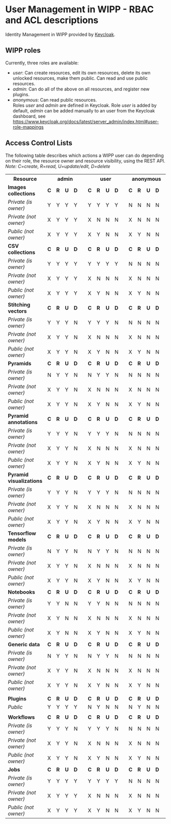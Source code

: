 # User Management in WIPP - RBAC and ACL descriptions

Identity Management in WIPP provided by [Keycloak](https://www.keycloak.org/).

## WIPP roles
Currently, three roles are available:
- *user*: Can create resources, edit its own resources, delete its own unlocked resources, make them public. Can read and use public resources. 
- *admin*: Can do all of the above on all resources, and register new plugins.
- *anonymous*: Can read public resources.  
Roles *user* and *admin* are defined in Keycloak. Role *user* is added by default, *admin* can be added manually to an user from the Keycloak dashboard, see https://www.keycloak.org/docs/latest/server_admin/index.html#user-role-mappings

## Access Control Lists
The following table describes which actions a WIPP user can do depending on their role, the resource owner and resource visibility, using the REST API.  
<i>Note: C=create, R=read, U=update/edit, D=delete</i>

<table>
  <th>
    Resource
  </th>
  <th colspan="5">
    admin
  </th>
  <th colspan="5">
    user
  </th>
  <th colspan="5">
    anonymous
  </th>
  <tr>
    <td><b>Images collections</b></td>
    <td><b>C</b></td>
    <td><b>R</b></td>
    <td><b>U</b></td>
    <td><b>D</b></td>
    <td><b></b></td>
    <td><b>C</b></td>
    <td><b>R</b></td>
    <td><b>U</b></td>
    <td><b>D</b></td>
    <td><b></b></td>
    <td><b>C</b></td>
    <td><b>R</b></td>
    <td><b>U</b></td>
    <td><b>D</b></td>
    <td><b></b></td>
  </tr>
  <tr>
    <td><i>Private (is owner)</i></td>
    <td>Y</td>
    <td>Y</td>
    <td>Y</td>
    <td>Y</td>
    <td></td>
    <td>Y</td>
    <td>Y</td>
    <td>Y</td>
    <td>Y</td>
    <td></td>
    <td>N</td>
    <td>N</td>
    <td>N</td>
    <td>N</td>
    <td></td>
  </tr>
  <tr>
    <td><i>Private (not owner)</i></td>
    <td>X</td>
    <td>Y</td>
    <td>Y</td>
    <td>Y</td>
    <td></td>
    <td>X</td>
    <td>N</td>
    <td>N</td>
    <td>N</td>
    <td></td>
    <td>X</td>
    <td>N</td>
    <td>N</td>
    <td>N</td>
    <td></td>
  </tr>
  <tr>
    <td><i>Public (not owner)</i></td>
    <td>X</td>
    <td>Y</td>
    <td>Y</td>
    <td>Y</td>
    <td></td>
    <td>X</td>
    <td>Y</td>
    <td>N</td>
    <td>N</td>
    <td></td>
    <td>X</td>
    <td>Y</td>
    <td>N</td>
    <td>N</td>
    <td></td>
  </tr>
  <tr>
    <td><b>CSV collections</b></td>
    <td><b>C</b></td>
    <td><b>R</b></td>
    <td><b>U</b></td>
    <td><b>D</b></td>
    <td><b></b></td>
    <td><b>C</b></td>
    <td><b>R</b></td>
    <td><b>U</b></td>
    <td><b>D</b></td>
    <td><b></b></td>
    <td><b>C</b></td>
    <td><b>R</b></td>
    <td><b>U</b></td>
    <td><b>D</b></td>
    <td><b></b></td>
  </tr>
  <tr>
    <td><i>Private (is owner)</i></td>
    <td>Y</td>
    <td>Y</td>
    <td>Y</td>
    <td>Y</td>
    <td></td>
    <td>Y</td>
    <td>Y</td>
    <td>Y</td>
    <td>Y</td>
    <td></td>
    <td>N</td>
    <td>N</td>
    <td>N</td>
    <td>N</td>
    <td></td>
  </tr>
  <tr>
    <td><i>Private (not owner)</i></td>
    <td>X</td>
    <td>Y</td>
    <td>Y</td>
    <td>Y</td>
    <td></td>
    <td>X</td>
    <td>N</td>
    <td>N</td>
    <td>N</td>
    <td></td>
    <td>X</td>
    <td>N</td>
    <td>N</td>
    <td>N</td>
    <td></td>
  </tr>
  <tr>
    <td><i>Public (not owner)</i></td>
    <td>X</td>
    <td>Y</td>
    <td>Y</td>
    <td>Y</td>
    <td></td>
    <td>X</td>
    <td>Y</td>
    <td>N</td>
    <td>N</td>
    <td></td>
    <td>X</td>
    <td>Y</td>
    <td>N</td>
    <td>N</td>
    <td></td>
  </tr>
  <tr>
    <td><b>Stitching vectors</b></td>
    <td><b>C</b></td>
    <td><b>R</b></td>
    <td><b>U</b></td>
    <td><b>D</b></td>
    <td><b></b></td>
    <td><b>C</b></td>
    <td><b>R</b></td>
    <td><b>U</b></td>
    <td><b>D</b></td>
    <td><b></b></td>
    <td><b>C</b></td>
    <td><b>R</b></td>
    <td><b>U</b></td>
    <td><b>D</b></td>
    <td><b></b></td>
  </tr>
  <tr>
    <td><i>Private (is owner)</i></td>
    <td>Y</td>
    <td>Y</td>
    <td>Y</td>
    <td>N</td>
    <td></td>
    <td>Y</td>
    <td>Y</td>
    <td>Y</td>
    <td>N</td>
    <td></td>
    <td>N</td>
    <td>N</td>
    <td>N</td>
    <td>N</td>
    <td></td>
  </tr>
  <tr>
    <td><i>Private (not owner)</i></td>
    <td>X</td>
    <td>Y</td>
    <td>Y</td>
    <td>N</td>
    <td></td>
    <td>X</td>
    <td>N</td>
    <td>N</td>
    <td>N</td>
    <td></td>
    <td>X</td>
    <td>N</td>
    <td>N</td>
    <td>N</td>
    <td></td>
  </tr>
  <tr>
    <td><i>Public (not owner)</i></td>
    <td>X</td>
    <td>Y</td>
    <td>Y</td>
    <td>N</td>
    <td></td>
    <td>X</td>
    <td>Y</td>
    <td>N</td>
    <td>N</td>
    <td></td>
    <td>X</td>
    <td>Y</td>
    <td>N</td>
    <td>N</td>
    <td></td>
  </tr>
  <tr>
    <td><b>Pyramids</b></td>
    <td><b>C</b></td>
    <td><b>R</b></td>
    <td><b>U</b></td>
    <td><b>D</b></td>
    <td><b></b></td>
    <td><b>C</b></td>
    <td><b>R</b></td>
    <td><b>U</b></td>
    <td><b>D</b></td>
    <td><b></b></td>
    <td><b>C</b></td>
    <td><b>R</b></td>
    <td><b>U</b></td>
    <td><b>D</b></td>
    <td><b></b></td>
  </tr>
  <tr>
    <td><i>Private (is owner)</i></td>
    <td>N</td>
    <td>Y</td>
    <td>Y</td>
    <td>N</td>
    <td></td>
    <td>N</td>
    <td>Y</td>
    <td>Y</td>
    <td>N</td>
    <td></td>
    <td>N</td>
    <td>N</td>
    <td>N</td>
    <td>N</td>
    <td></td>
  </tr>
  <tr>
    <td><i>Private (not owner)</i></td>
    <td>X</td>
    <td>Y</td>
    <td>Y</td>
    <td>N</td>
    <td></td>
    <td>X</td>
    <td>N</td>
    <td>N</td>
    <td>N</td>
    <td></td>
    <td>X</td>
    <td>N</td>
    <td>N</td>
    <td>N</td>
    <td></td>
  </tr>
  <tr>
    <td><i>Public (not owner)</i></td>
    <td>X</td>
    <td>Y</td>
    <td>Y</td>
    <td>N</td>
    <td></td>
    <td>X</td>
    <td>Y</td>
    <td>N</td>
    <td>N</td>
    <td></td>
    <td>X</td>
    <td>Y</td>
    <td>N</td>
    <td>N</td>
    <td></td>
  </tr>
  <tr>
    <td><b>Pyramid annotations</b></td>
    <td><b>C</b></td>
    <td><b>R</b></td>
    <td><b>U</b></td>
    <td><b>D</b></td>
    <td><b></b></td>
    <td><b>C</b></td>
    <td><b>R</b></td>
    <td><b>U</b></td>
    <td><b>D</b></td>
    <td><b></b></td>
    <td><b>C</b></td>
    <td><b>R</b></td>
    <td><b>U</b></td>
    <td><b>D</b></td>
    <td><b></b></td>
  </tr>
  <tr>
    <td><i>Private (is owner)</i></td>
    <td>Y</td>
    <td>Y</td>
    <td>Y</td>
    <td>N</td>
    <td></td>
    <td>Y</td>
    <td>Y</td>
    <td>Y</td>
    <td>N</td>
    <td></td>
    <td>N</td>
    <td>N</td>
    <td>N</td>
    <td>N</td>
    <td></td>
  </tr>
  <tr>
    <td><i>Private (not owner)</i></td>
    <td>X</td>
    <td>Y</td>
    <td>Y</td>
    <td>N</td>
    <td></td>
    <td>X</td>
    <td>N</td>
    <td>N</td>
    <td>N</td>
    <td></td>
    <td>X</td>
    <td>N</td>
    <td>N</td>
    <td>N</td>
    <td></td>
  </tr>
  <tr>
    <td><i>Public (not owner)</i></td>
    <td>X</td>
    <td>Y</td>
    <td>Y</td>
    <td>N</td>
    <td></td>
    <td>X</td>
    <td>Y</td>
    <td>N</td>
    <td>N</td>
    <td></td>
    <td>X</td>
    <td>Y</td>
    <td>N</td>
    <td>N</td>
    <td></td>
  </tr>
  <tr>
    <td><b>Pyramid visualizations</b></td>
    <td><b>C</b></td>
    <td><b>R</b></td>
    <td><b>U</b></td>
    <td><b>D</b></td>
    <td><b></b></td>
    <td><b>C</b></td>
    <td><b>R</b></td>
    <td><b>U</b></td>
    <td><b>D</b></td>
    <td><b></b></td>
    <td><b>C</b></td>
    <td><b>R</b></td>
    <td><b>U</b></td>
    <td><b>D</b></td>
    <td><b></b></td>
  </tr>
  <tr>
    <td><i>Private (is owner)</i></td>
    <td>Y</td>
    <td>Y</td>
    <td>Y</td>
    <td>N</td>
    <td></td>
    <td>Y</td>
    <td>Y</td>
    <td>Y</td>
    <td>N</td>
    <td></td>
    <td>N</td>
    <td>N</td>
    <td>N</td>
    <td>N</td>
    <td></td>
  </tr>
  <tr>
    <td><i>Private (not owner)</i></td>
    <td>X</td>
    <td>Y</td>
    <td>Y</td>
    <td>N</td>
    <td></td>
    <td>X</td>
    <td>N</td>
    <td>N</td>
    <td>N</td>
    <td></td>
    <td>X</td>
    <td>N</td>
    <td>N</td>
    <td>N</td>
    <td></td>
  </tr>
  <tr>
    <td><i>Public (not owner)</i></td>
    <td>X</td>
    <td>Y</td>
    <td>Y</td>
    <td>N</td>
    <td></td>
    <td>X</td>
    <td>Y</td>
    <td>N</td>
    <td>N</td>
    <td></td>
    <td>X</td>
    <td>Y</td>
    <td>N</td>
    <td>N</td>
    <td></td>
  </tr>
  <tr>
    <td><b>Tensorflow models</b></td>
    <td><b>C</b></td>
    <td><b>R</b></td>
    <td><b>U</b></td>
    <td><b>D</b></td>
    <td><b></b></td>
    <td><b>C</b></td>
    <td><b>R</b></td>
    <td><b>U</b></td>
    <td><b>D</b></td>
    <td><b></b></td>
    <td><b>C</b></td>
    <td><b>R</b></td>
    <td><b>U</b></td>
    <td><b>D</b></td>
    <td><b></b></td>
  </tr>
  <tr>
    <td><i>Private (is owner)</i></td>
    <td>N</td>
    <td>Y</td>
    <td>Y</td>
    <td>N</td>
    <td></td>
    <td>N</td>
    <td>Y</td>
    <td>Y</td>
    <td>N</td>
    <td></td>
    <td>N</td>
    <td>N</td>
    <td>N</td>
    <td>N</td>
    <td></td>
  </tr>
  <tr>
    <td><i>Private (not owner)</i></td>
    <td>X</td>
    <td>Y</td>
    <td>Y</td>
    <td>N</td>
    <td></td>
    <td>X</td>
    <td>N</td>
    <td>N</td>
    <td>N</td>
    <td></td>
    <td>X</td>
    <td>N</td>
    <td>N</td>
    <td>N</td>
    <td></td>
  </tr>
  <tr>
    <td><i>Public (not owner)</i></td>
    <td>X</td>
    <td>Y</td>
    <td>Y</td>
    <td>N</td>
    <td></td>
    <td>X</td>
    <td>Y</td>
    <td>N</td>
    <td>N</td>
    <td></td>
    <td>X</td>
    <td>Y</td>
    <td>N</td>
    <td>N</td>
    <td></td>
  </tr>
  <tr>
    <td><b>Notebooks</b></td>
    <td><b>C</b></td>
    <td><b>R</b></td>
    <td><b>U</b></td>
    <td><b>D</b></td>
    <td><b></b></td>
    <td><b>C</b></td>
    <td><b>R</b></td>
    <td><b>U</b></td>
    <td><b>D</b></td>
    <td><b></b></td>
    <td><b>C</b></td>
    <td><b>R</b></td>
    <td><b>U</b></td>
    <td><b>D</b></td>
    <td><b></b></td>
  </tr>
  <tr>
    <td><i>Private (is owner)</i></td>
    <td>Y</td>
    <td>Y</td>
    <td>N</td>
    <td>N</td>
    <td></td>
    <td>Y</td>
    <td>Y</td>
    <td>N</td>
    <td>N</td>
    <td></td>
    <td>N</td>
    <td>N</td>
    <td>N</td>
    <td>N</td>
    <td></td>
  </tr>
  <tr>
    <td><i>Private (not owner)</i></td>
    <td>X</td>
    <td>Y</td>
    <td>N</td>
    <td>N</td>
    <td></td>
    <td>X</td>
    <td>N</td>
    <td>N</td>
    <td>N</td>
    <td></td>
    <td>X</td>
    <td>N</td>
    <td>N</td>
    <td>N</td>
    <td></td>
  </tr>
  <tr>
    <td><i>Public (not owner)</i></td>
    <td>X</td>
    <td>Y</td>
    <td>N</td>
    <td>N</td>
    <td></td>
    <td>X</td>
    <td>Y</td>
    <td>N</td>
    <td>N</td>
    <td></td>
    <td>X</td>
    <td>Y</td>
    <td>N</td>
    <td>N</td>
    <td></td>
  </tr>
  <tr>
    <td><b>Generic data</b></td>
    <td><b>C</b></td>
    <td><b>R</b></td>
    <td><b>U</b></td>
    <td><b>D</b></td>
    <td><b></b></td>
    <td><b>C</b></td>
    <td><b>R</b></td>
    <td><b>U</b></td>
    <td><b>D</b></td>
    <td><b></b></td>
    <td><b>C</b></td>
    <td><b>R</b></td>
    <td><b>U</b></td>
    <td><b>D</b></td>
    <td><b></b></td>
  </tr>
  <tr>
    <td><i>Private (is owner)</i></td>
    <td>N</td>
    <td>Y</td>
    <td>Y</td>
    <td>N</td>
    <td></td>
    <td>N</td>
    <td>Y</td>
    <td>Y</td>
    <td>N</td>
    <td></td>
    <td>N</td>
    <td>N</td>
    <td>N</td>
    <td>N</td>
    <td></td>
  </tr>
  <tr>
    <td><i>Private (not owner)</i></td>
    <td>X</td>
    <td>Y</td>
    <td>Y</td>
    <td>N</td>
    <td></td>
    <td>X</td>
    <td>N</td>
    <td>N</td>
    <td>N</td>
    <td></td>
    <td>X</td>
    <td>N</td>
    <td>N</td>
    <td>N</td>
    <td></td>
  </tr>
  <tr>
    <td><i>Public (not owner)</i></td>
    <td>X</td>
    <td>Y</td>
    <td>Y</td>
    <td>N</td>
    <td></td>
    <td>X</td>
    <td>Y</td>
    <td>N</td>
    <td>N</td>
    <td></td>
    <td>X</td>
    <td>Y</td>
    <td>N</td>
    <td>N</td>
    <td></td>
  </tr>
  <tr>
    <td collspan="16"></td>
  </tr>
  <tr>
    <td><b>Plugins</b></td>
    <td><b>C</b></td>
    <td><b>R</b></td>
    <td><b>U</b></td>
    <td><b>D</b></td>
    <td><b></b></td>
    <td><b>C</b></td>
    <td><b>R</b></td>
    <td><b>U</b></td>
    <td><b>D</b></td>
    <td><b></b></td>
    <td><b>C</b></td>
    <td><b>R</b></td>
    <td><b>U</b></td>
    <td><b>D</b></td>
    <td><b></b></td>
  </tr>
  <tr>
    <td><i>Public</i></td>
    <td>Y</td>
    <td>Y</td>
    <td>Y</td>
    <td>Y</td>
    <td></td>
    <td>N</td>
    <td>Y</td>
    <td>N</td>
    <td>N</td>
    <td></td>
    <td>N</td>
    <td>Y</td>
    <td>N</td>
    <td>N</td>
    <td></td>
  </tr>
  <tr>
    <td collspan="16"></td>
  </tr>
  <tr>
    <td><b>Workflows</b></td>
    <td><b>C</b></td>
    <td><b>R</b></td>
    <td><b>U</b></td>
    <td><b>D</b></td>
    <td><b></b></td>
    <td><b>C</b></td>
    <td><b>R</b></td>
    <td><b>U</b></td>
    <td><b>D</b></td>
    <td><b></b></td>
    <td><b>C</b></td>
    <td><b>R</b></td>
    <td><b>U</b></td>
    <td><b>D</b></td>
    <td><b></b></td>
  </tr>
  <tr>
    <td><i>Private (is owner)</i></td>
    <td>Y</td>
    <td>Y</td>
    <td>Y</td>
    <td>N</td>
    <td></td>
    <td>Y</td>
    <td>Y</td>
    <td>Y</td>
    <td>N</td>
    <td></td>
    <td>N</td>
    <td>N</td>
    <td>N</td>
    <td>N</td>
    <td></td>
  </tr>
  <tr>
    <td><i>Private (not owner)</i></td>
    <td>X</td>
    <td>Y</td>
    <td>Y</td>
    <td>N</td>
    <td></td>
    <td>X</td>
    <td>N</td>
    <td>N</td>
    <td>N</td>
    <td></td>
    <td>X</td>
    <td>N</td>
    <td>N</td>
    <td>N</td>
    <td></td>
  </tr>
  <tr>
    <td><i>Public (not owner)</i></td>
    <td>X</td>
    <td>Y</td>
    <td>Y</td>
    <td>N</td>
    <td></td>
    <td>X</td>
    <td>Y</td>
    <td>N</td>
    <td>N</td>
    <td></td>
    <td>X</td>
    <td>Y</td>
    <td>N</td>
    <td>N</td>
    <td></td>
  </tr>
  <tr>
    <td><b>Jobs</b></td>
    <td><b>C</b></td>
    <td><b>R</b></td>
    <td><b>U</b></td>
    <td><b>D</b></td>
    <td><b></b></td>
    <td><b>C</b></td>
    <td><b>R</b></td>
    <td><b>U</b></td>
    <td><b>D</b></td>
    <td><b></b></td>
    <td><b>C</b></td>
    <td><b>R</b></td>
    <td><b>U</b></td>
    <td><b>D</b></td>
    <td><b></b></td>
  </tr>
  <tr>
    <td><i>Private (is owner)</i></td>
    <td>Y</td>
    <td>Y</td>
    <td>Y</td>
    <td>Y</td>
    <td></td>
    <td>Y</td>
    <td>Y</td>
    <td>Y</td>
    <td>Y</td>
    <td></td>
    <td>N</td>
    <td>N</td>
    <td>N</td>
    <td>N</td>
    <td></td>
  </tr>
  <tr>
    <td><i>Private (not owner)</i></td>
    <td>X</td>
    <td>Y</td>
    <td>Y</td>
    <td>Y</td>
    <td></td>
    <td>X</td>
    <td>N</td>
    <td>N</td>
    <td>N</td>
    <td></td>
    <td>X</td>
    <td>N</td>
    <td>N</td>
    <td>N</td>
    <td></td>
  </tr>
  <tr>
    <td><i>Public (not owner)</i></td>
    <td>X</td>
    <td>Y</td>
    <td>Y</td>
    <td>Y</td>
    <td></td>
    <td>X</td>
    <td>Y</td>
    <td>N</td>
    <td>N</td>
    <td></td>
    <td>X</td>
    <td>Y</td>
    <td>N</td>
    <td>N</td>
    <td></td>
  </tr>
</table>